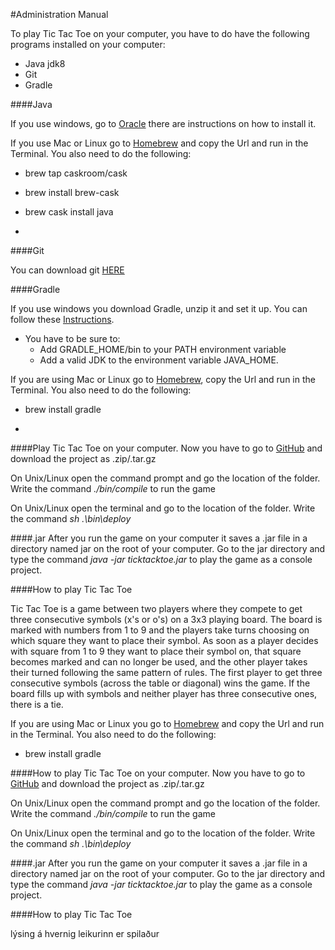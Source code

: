 #Administration Manual

To play Tic Tac Toe on your computer, you have to do have the following programs installed on your computer:
 - Java jdk8
 - Git
 - Gradle

####Java

If you use windows, go to [Oracle](http://www.oracle.com/technetwork/java/javase/downloads/jre7u9-downloads-1859586.html) there are instructions on how to install it. 

If you use Mac or Linux go to [Homebrew](http://brew.sh) and copy the Url and run in the Terminal. 
You also need to do the following:
 - brew tap caskroom/cask
 - brew install brew-cask
 - brew cask install java

-
####Git

You can download git [HERE](http://git-scm.com/download/win "Download and install git")

####Gradle

If you use windows you download Gradle, unzip it and set it up. You can follow these [Instructions]( https://docs.gradle.org/current/userguide/installation.html "instructions for gradle"). 

- You have to be sure to:
    - Add GRADLE_HOME/bin to your PATH environment variable
    - Add a valid JDK to the environment variable JAVA_HOME.

If you are using Mac or Linux go to [Homebrew](http://brew.sh), copy the Url and run in the Terminal. 
You also need to do the following:
 - brew install gradle

-
####Play Tic Tac Toe on your computer.
Now you have to go to [GitHub](https://github.com/peturs15/Jertep) and download the project as .zip/.tar.gz

On Unix/Linux open the command prompt and go the location of the folder. Write the command *./bin/compile* to run the game

On Unix/Linux open the terminal and go to the location of the folder. Write the command *sh .\bin\deploy*

####.jar
After you run the game on your computer it saves a .jar file in a directory named jar on the root of your computer. Go to the jar directory and type the command *java -jar ticktacktoe.jar* to play the game as a console project.

####How to play Tic Tac Toe

Tic Tac Toe is a game between two players where they compete to get three consecutive symbols (x's or o's) on a 3x3 playing board.
The board is marked with numbers from 1 to 9 and the players take turns choosing on which square they want to place their symbol.
As soon as a player decides with square from 1 to 9 they want to place their symbol on, that square becomes marked and can no longer be used, and the other player takes their turned following the same pattern of rules.
The first player to get three consecutive symbols (across the table or diagonal) wins the game.
If the board fills up with symbols and neither player has three consecutive ones, there is a tie.

If you are using Mac or Linux you go to [Homebrew](http://brew.sh) and copy the Url and run in the Terminal. 
You also need to do the following:
 - brew install gradle

####How to play Tic Tac Toe on your computer.
Now you have to go to [GitHub](https://github.com/peturs15/Jertep) and download the project as .zip/.tar.gz

On Unix/Linux open the command prompt and go the location of the folder. Write the command *./bin/compile* to run the game

On Unix/Linux open the terminal and go to the location of the folder. Write the command *sh .\bin\deploy*

####.jar
After you run the game on your computer it saves a .jar file in a directory named jar on the root of your computer. Go to the jar directory and type the command *java -jar ticktacktoe.jar* to play the game as a console project.

####How to play Tic Tac Toe

lýsing á hvernig leikurinn er spilaður
